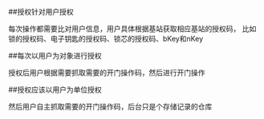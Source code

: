 ##授权针对用户授权

每次操作都需要比对用户信息，用户具体根据基站获取相应基站的授权码，
比如锁的授权码、电子钥匙的授权码、锁芯的授权码、bKey和nKey

##每次以用户为对象进行授权

授权后用户根据需要抓取需要的开门操作码，然后进行开门操作

##授权应该以用户为单位授权

然后用户自主抓取需要的开门操作码，后台只是个存储记录的仓库